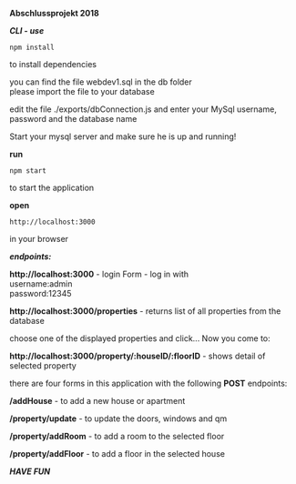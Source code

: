 **Abschlussprojekt 2018**

***CLI - use***

    npm install
    
to install dependencies 

you can find the file webdev1.sql in the db folder  
please import the file to your database

edit the file ./exports/dbConnection.js and enter your MySql username, password and the database name

Start your mysql server and make sure he is up and running!

**run**

    npm start
    
to start the application

**open** 
    
    http://localhost:3000
    
in your browser

***endpoints:***

**http://localhost:3000**​ - login Form - log in with  
username:admin  
password:12345 
 
**http://localhost:3000/properties**​ - returns list of all properties from the database  

choose one of the displayed properties and click... Now you come to: 

**http://localhost:3000/property/:houseID/:floorID**​ - shows detail of selected property

there are four forms in this application with the following **POST** endpoints:

**/addHouse** - to add a new house or apartment

**/property/update** - to update the doors, windows and qm

**/property/addRoom** - to add a room to the selected floor

**/property/addFloor** - to add a floor in the selected house

***HAVE FUN***
    